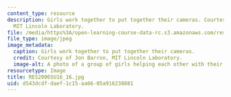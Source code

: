 ```yaml
---
content_type: resource
description: Girls work together to put together their cameras. Courtesy of Jon Barron,
  MIT Lincoln Laboratory.
file: /media/https%3A/open-learning-course-data-rc.s3.amazonaws.com/res-2-006-girls-who-build-cameras-summer-2016/d543dcdfdaef1c15aa6605a916238881_RES2006SU16_16.jpg
file_type: image/jpeg
image_metadata:
  caption: Girls work together to put together their cameras.
  credit: Courtesy of Jon Barron, MIT Lincoln Laboratory.
  image-alt: A photo of a group of girls helping each other with their camera builds.
resourcetype: Image
title: RES2006SU16_16.jpg
uid: d543dcdf-daef-1c15-aa66-05a916238881
---
```

